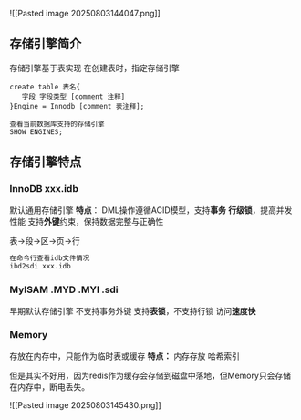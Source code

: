 ![[Pasted image 20250803144047.png]]
## 存储引擎简介
存储引擎基于表实现
在创建表时，指定存储引擎
```mysql
create table 表名{
   字段 字段类型 [comment 注释]
}Engine = Innodb [comment 表注释];

查看当前数据库支持的存储引擎
SHOW ENGINES;
```

## 存储引擎特点
### InnoDB   xxx.idb
默认通用存储引擎
**特点**：
DML操作遵循ACID模型，支持**事务**
**行级锁**，提高并发性能
支持**外键**约束，保持数据完整与正确性

表->段->区->页->行
```cmd
在命令行查看idb文件情况
ibd2sdi xxx.idb
```

### MyISAM .MYD .MYI .sdi
早期默认存储引擎
不支持事务外键
支持**表锁**，不支持行锁
访问**速度快**

### Memory
存放在内存中，只能作为临时表或缓存
**特点：**
内存存放
哈希索引

但是其实不好用，因为redis作为缓存会存储到磁盘中落地，但Memory只会存储在内存中，断电丢失。

![[Pasted image 20250803145430.png]]